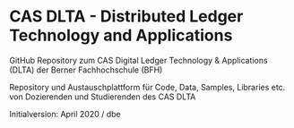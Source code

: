 # CAS DLTA - Distributed Ledger Technology and Applications
GitHub Repository zum CAS Digital Ledger Technology &amp; Applications (DLTA) der Berner Fachhochschule (BFH)

Repository und Austauschplattform für Code, Data, Samples, Libraries etc. von Dozierenden und Studierenden des CAS DLTA

Initialversion: April 2020 / dbe
